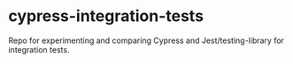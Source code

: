 # cypress-integration-tests
Repo for experimenting and comparing Cypress and Jest/testing-library for integration tests.
